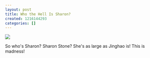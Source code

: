 ```yaml
---
layout: post
title: Who the Hell Is Sharon?
created: 1216144293
categories: []
---
```

<a href="http://wordle.net" rel="external"><img src="/system/files/dailycow_wordle.jpg" border="0" /></a>

So who's Sharon? Sharon Stone? She's as large as Jinghao is! This is madness!
